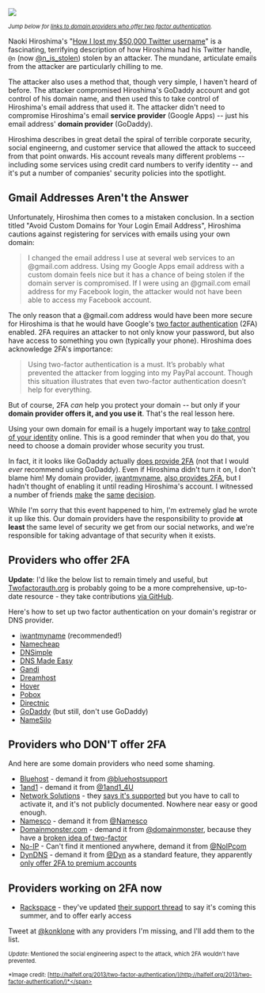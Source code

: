 <a href="http://halfelf.org/2013/two-factor-authentication/">
<img src="/assets/images/blog/two-factor-auth.png" class="border block" />
</a>

<span style="font-size: 80%">*Jump below for [links to domain providers who offer two factor authentication](#providers-who-offer-2fa).*</span>

Naoki Hiroshima's "[How I lost my $50,000 Twitter username](http://thenextweb.com/socialmedia/2014/01/29/lost-50000-twitter-username/)" is a fascinating, terrifying description of how Hiroshima had his Twitter handle, `@n` (now [@n_is_stolen](https://twitter.com/n_is_stolen)) stolen by an attacker. The mundane, articulate emails from the attacker are particularly chilling to me.

The attacker also uses a method that, though very simple, I haven't heard of before. The attacker compromised Hiroshima's GoDaddy account and got control of his domain name, and then used this to take control of Hiroshima's email address that used it. The attacker didn't need to compromise Hiroshima's email **service provider** (Google Apps) -- just his email address' **domain provider** (GoDaddy).

Hiroshima describes in great detail the spiral of terrible corporate security, social engineerng, and customer service that allowed the attack to succeed from that point onwards. His account reveals many different problems -- including some services using credit card numbers to verify identity -- and it's put a number of companies' security policies into the spotlight.

## Gmail Addresses Aren't the Answer

Unfortunately, Hiroshima then comes to a mistaken conclusion. In a section titled "Avoid Custom Domains for Your Login Email Address", Hiroshima cautions against registering for services with emails using your own domain:

> I changed the email address I use at several web services to an @gmail.com address. Using my Google Apps email address with a custom domain feels nice but it has a chance of being stolen if the domain server is compromised. If I were using an @gmail.com email address for my Facebook login, the attacker would not have been able to access my Facebook account.

The only reason that a @gmail.com address would have been more secure for Hiroshima is that he would have Google's [two factor authentication](http://en.wikipedia.org/wiki/Two-step_verification) (2FA) enabled. 2FA requires an attacker to not only know your password, but also have access to something you own (typically your phone). Hiroshima does acknowledge 2FA's importance:

> Using two-factor authentication is a must. It’s probably what prevented the attacker from logging into my PayPal account. Though this situation illustrates that even two-factor authentication doesn’t help for everything.

But of course, 2FA *can* help you protect your domain -- but only if your **domain provider offers it, and you use it**. That's the real lesson here. 

Using your own domain for email is a hugely important way to [take control of your identity](https://konklone.com/post/take-control-of-your-email-address) online. This is a good reminder that when you do that, you need to choose a domain provider whose security you trust.

In fact, it it looks like GoDaddy actually [does provide 2FA](http://support.godaddy.com/help/article/7502/enabling-twostep-authentication) (not that I would *ever* recommend using GoDaddy). Even if Hiroshima didn't turn it on, I don't blame him! My domain provider, [iwantmyname](https://iwantmyname.com/), [also provides 2FA](http://help.iwantmyname.com/customer/portal/articles/1139898-how-can-i-enable-two-factor-authentication-), but I hadn't thought of enabling it until reading Hiroshima's account. I witnessed a number of friends [make](https://twitter.com/jaquith/status/428595474057424896) the [same](https://twitter.com/npdoty/status/428616183894388736) [decision](https://twitter.com/btj/status/428592436840251392).

While I'm sorry that this event happened to him, I'm extremely glad he wrote it up like this. Our domain providers have the responsibility to provide **at least** the same level of security we get from our social networks, and we're responsible for taking advantage of that security when it exists.

## Providers who offer 2FA

**Update**: I'd like the below list to remain timely and useful, but [Twofactorauth.org](http://twofactorauth.org/) is probably going to be a more comprehensive, up-to-date resource - they take contributions [via GitHub](https://github.com/jdavis/twofactorauth).

Here's how to set up two factor authentication on your domain's registrar or DNS provider.

* [iwantmyname](http://help.iwantmyname.com/customer/portal/articles/1139898-how-can-i-enable-two-factor-authentication-) (recommended!)
* [Namecheap](https://www.namecheap.com/support/knowledgebase/article.aspx/9253/45/how-to-two-factor-authentication)
* [DNSimple](http://blog.dnsimple.com/2012/08/protect-your-dnsimple-account-with-two-factor-authentication-from-authy/)
* [DNS Made Easy](http://www.dnsmadeeasy.com/press-release/dns-made-easy-adds-two-factor-authentication-with-time-based-passwords/)
* [Gandi](http://wiki.gandi.net/en/contacts/login/2-factor-activation)
* [Dreamhost](http://wiki.dreamhost.com/Enabling_Multifactor_Authentication)
* [Hover](http://www.hover.com/blog/two-step-signin-is-here/)
* [Pobox](http://www.pobox.com/helpspot/index.php?pg=kb.page&id=360)
* [Directnic](https://directnic.com/knowledge/article/137:how+do+i+set+up+two-factor+authentication%3F)
* [GoDaddy](http://support.godaddy.com/help/article/7502/enabling-twostep-authentication) (but still, don't use GoDaddy)
* [NameSilo](http://www.namesilo.com/Support/2~Factor-Authentication)

## Providers who DON'T offer 2FA

And here are some domain providers who need some shaming.


* [Bluehost](http://www.bluehost.com/) - demand it from [@bluehostsupport](https://twitter.com/bluehostsupport)
* [1and1](http://www.1and1.com/) - demand it from [@1and1_4U](https://twitter.com/1and1_4U)
* [Network Solutions](http://www.networksolutions.com/) - they [says it's supported](https://twitter.com/netsolcares/status/428650523110416384) but you have to call to activate it, and it's not publicly documented. Nowhere near easy or good enough.
* [Namesco](http://www.names.co.uk/) - demand it from [@Namesco](https://twitter.com/Namesco)
* [Domainmonster.com](https://www.domainmonster.com/support/) - demand it from [@domainmonster](https://twitter.com/domainmonster), because they have a [broken idea of two-factor](https://twitter.com/domainmonster/status/428929545061031937)
* [No-IP](http://www.noip.com/) - Can't find it mentioned anywhere, demand it from [@NoIPcom](https://twitter.com/NoIPcom)
* [DynDNS](http://dyn.com/dns/) - demand it from [@Dyn](https://twitter.com/Dyn) as a standard feature, they apparently [only offer 2FA to premium accounts](https://twitter.com/Dyn/status/430796586223161346)

## Providers working on 2FA now

* [Rackspace](http://www.rackspace.com/) - they've updated [their support thread](http://feedback.rackspace.com/forums/71021-product-feedback/suggestions/1633921-please-provide-2-factor-access-for-the-management-) to say it's coming this summer, and to offer early access

Tweet at [@konklone](https://twitter.com/konklone) with any providers I'm missing, and I'll add them to the list.

<span style="font-size: 80%">*Update*: Mentioned the social engineering aspect to the attack, which 2FA wouldn't have prevented.</span>

<span style="font-size: 80%">*Image credit: [http://halfelf.org/2013/two-factor-authentication/](http://halfelf.org/2013/two-factor-authentication/)*</span>